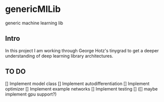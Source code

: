 # genericMlLib
generic machine learning lib


## Intro
In this project I am working through George Hotz's tinygrad to get a deeper understanding of deep learning library architectures.

## TO DO 
[] Implement model class
[] Implement autodifferentiation
[] Implement optimizer 
[] Implement example networks 
[] Implement testing 
[] 
([] maybe implement gpu support?)
